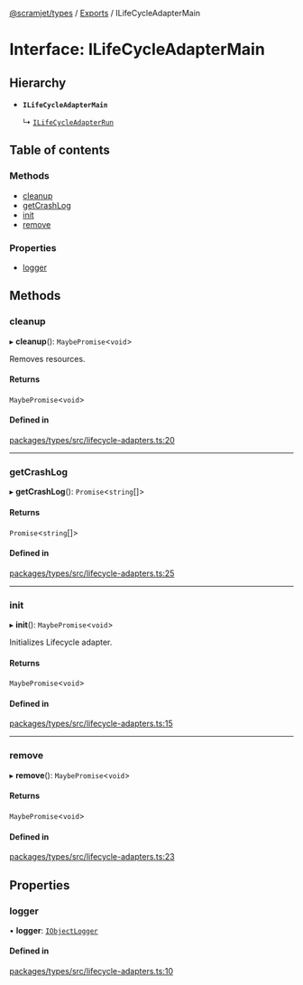 [@scramjet/types](../README.md) / [Exports](../modules.md) / ILifeCycleAdapterMain

# Interface: ILifeCycleAdapterMain

## Hierarchy

- **`ILifeCycleAdapterMain`**

  ↳ [`ILifeCycleAdapterRun`](ILifeCycleAdapterRun.md)

## Table of contents

### Methods

- [cleanup](ILifeCycleAdapterMain.md#cleanup)
- [getCrashLog](ILifeCycleAdapterMain.md#getcrashlog)
- [init](ILifeCycleAdapterMain.md#init)
- [remove](ILifeCycleAdapterMain.md#remove)

### Properties

- [logger](ILifeCycleAdapterMain.md#logger)

## Methods

### cleanup

▸ **cleanup**(): `MaybePromise`<`void`\>

Removes resources.

#### Returns

`MaybePromise`<`void`\>

#### Defined in

[packages/types/src/lifecycle-adapters.ts:20](https://github.com/scramjetorg/transform-hub/blob/HEAD/packages/types/src/lifecycle-adapters.ts#L20)

___

### getCrashLog

▸ **getCrashLog**(): `Promise`<`string`[]\>

#### Returns

`Promise`<`string`[]\>

#### Defined in

[packages/types/src/lifecycle-adapters.ts:25](https://github.com/scramjetorg/transform-hub/blob/HEAD/packages/types/src/lifecycle-adapters.ts#L25)

___

### init

▸ **init**(): `MaybePromise`<`void`\>

Initializes Lifecycle adapter.

#### Returns

`MaybePromise`<`void`\>

#### Defined in

[packages/types/src/lifecycle-adapters.ts:15](https://github.com/scramjetorg/transform-hub/blob/HEAD/packages/types/src/lifecycle-adapters.ts#L15)

___

### remove

▸ **remove**(): `MaybePromise`<`void`\>

#### Returns

`MaybePromise`<`void`\>

#### Defined in

[packages/types/src/lifecycle-adapters.ts:23](https://github.com/scramjetorg/transform-hub/blob/HEAD/packages/types/src/lifecycle-adapters.ts#L23)

## Properties

### logger

• **logger**: [`IObjectLogger`](IObjectLogger.md)

#### Defined in

[packages/types/src/lifecycle-adapters.ts:10](https://github.com/scramjetorg/transform-hub/blob/HEAD/packages/types/src/lifecycle-adapters.ts#L10)
